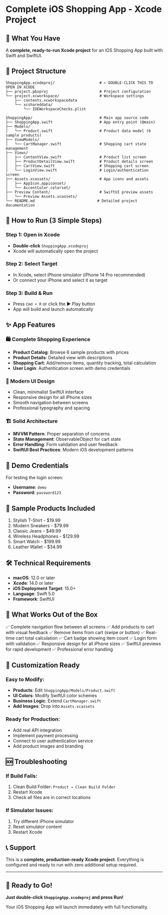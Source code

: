 # Complete iOS Shopping App - Xcode Project

## 🎯 What You Have

A **complete, ready-to-run Xcode project** for an iOS Shopping App built with Swift and SwiftUI.

## 📁 Project Structure

```
ShoppingApp.xcodeproj/                    # ← DOUBLE-CLICK THIS TO OPEN IN XCODE
├── project.pbxproj                       # Project configuration
└── project.xcworkspace/                  # Workspace settings
    ├── contents.xcworkspacedata
    └── xcshareddata/
        └── IDEWorkspaceChecks.plist

ShoppingApp/                              # Main app source code
├── ShoppingApp.swift                     # App entry point (@main)
├── Models/
│   └── Product.swift                     # Product data model (6 sample products)
├── ViewModels/
│   └── CartManager.swift                 # Shopping cart state management
├── Views/
│   ├── ContentView.swift                 # Product list screen
│   ├── ProductDetailView.swift           # Product details screen
│   ├── CartView.swift                    # Shopping cart screen
│   └── LoginView.swift                   # Login/authentication screen
├── Assets.xcassets/                      # App icons and assets
│   ├── AppIcon.appiconset/
│   └── AccentColor.colorset/
├── Preview Content/                      # SwiftUI preview assets
│   └── Preview Assets.xcassets/
└── README.md                            # Detailed project documentation
```

## 🚀 How to Run (3 Simple Steps)

### Step 1: Open in Xcode
- **Double-click** `ShoppingApp.xcodeproj` 
- Xcode will automatically open the project

### Step 2: Select Target
- In Xcode, select iPhone simulator (iPhone 14 Pro recommended)
- Or connect your iPhone and select it as target

### Step 3: Build & Run
- Press `Cmd + R` or click the ▶️ Play button
- App will build and launch automatically

## ✨ App Features

### 🛍️ Complete Shopping Experience
- **Product Catalog**: Browse 6 sample products with prices
- **Product Details**: Detailed view with descriptions
- **Shopping Cart**: Add/remove items, quantity tracking, total calculation
- **User Login**: Authentication screen with demo credentials

### 🎨 Modern UI Design
- Clean, minimalist SwiftUI interface
- Responsive design for all iPhone sizes
- Smooth navigation between screens
- Professional typography and spacing

### 🏗️ Solid Architecture
- **MVVM Pattern**: Proper separation of concerns
- **State Management**: ObservableObject for cart state
- **Error Handling**: Form validation and user feedback
- **SwiftUI Best Practices**: Modern iOS development patterns

## 🔐 Demo Credentials

For testing the login screen:
- **Username**: `demo`
- **Password**: `password123`

## 📱 Sample Products Included

1. Stylish T-Shirt - $19.99
2. Modern Sneakers - $79.99
3. Classic Jeans - $49.99
4. Wireless Headphones - $129.99
5. Smart Watch - $199.99
6. Leather Wallet - $34.99

## 🛠️ Technical Requirements

- **macOS**: 12.0 or later
- **Xcode**: 14.0 or later
- **iOS Deployment Target**: 15.0+
- **Language**: Swift 5.0
- **Framework**: SwiftUI

## 🎯 What Works Out of the Box

✅ Complete navigation flow between all screens
✅ Add products to cart with visual feedback
✅ Remove items from cart (swipe or button)
✅ Real-time cart total calculation
✅ Cart badge showing item count
✅ Login form with validation
✅ Responsive design for all iPhone sizes
✅ SwiftUI previews for rapid development
✅ Professional error handling

## 🔧 Customization Ready

### Easy to Modify:
- **Products**: Edit `ShoppingApp/Models/Product.swift`
- **UI Colors**: Modify SwiftUI color schemes
- **Business Logic**: Extend `CartManager.swift`
- **Add Images**: Drop into `Assets.xcassets`

### Ready for Production:
- Add real API integration
- Implement payment processing
- Connect to user authentication service
- Add product images and branding

## 🆘 Troubleshooting

### If Build Fails:
1. Clean Build Folder: `Product → Clean Build Folder`
2. Restart Xcode
3. Check all files are in correct locations

### If Simulator Issues:
1. Try different iPhone simulator
2. Reset simulator content
3. Restart Xcode

## 📞 Support

This is a **complete, production-ready Xcode project**. Everything is configured and ready to run with zero additional setup required.

---

## 🎉 Ready to Go!

**Just double-click `ShoppingApp.xcodeproj` and press Run!**

Your iOS Shopping App will launch immediately with full functionality.
